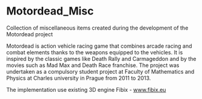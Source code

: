 # Motordead_Misc
Collection of miscellaneous items created during the development of the Motordead project

Motordead is action vehicle racing game that combines arcade racing and combat elements thanks to the weapons equipped to the vehicles.
It is inspired by the classic games like Death Rally and Carmageddon and by the movies such as Mad Max and Death Race franchise.
The project was undertaken as a compulsory student project at Faculty of Mathematics and Physics at Charles university in Prague from 2011 to 2013.

The implementation use existing 3D engine Fibix - www.fibix.eu